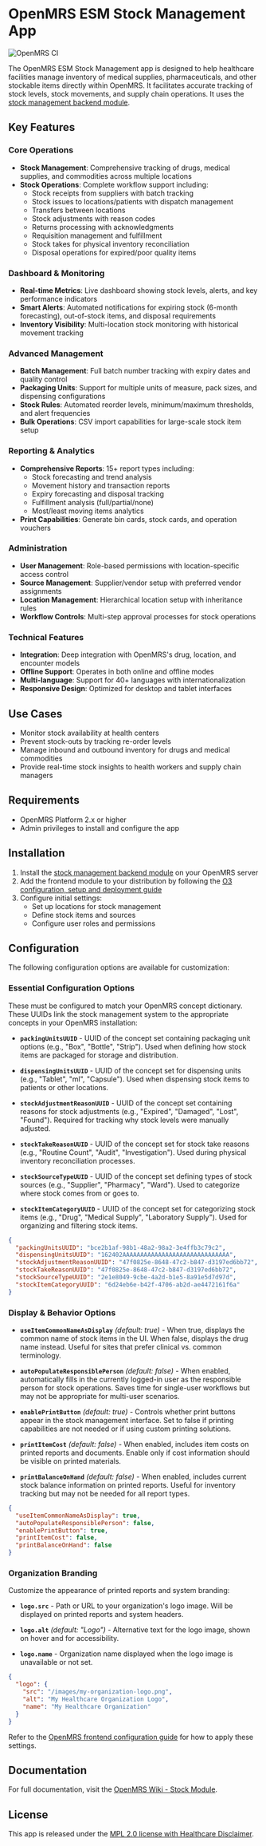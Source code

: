 # OpenMRS ESM Stock Management App

![OpenMRS CI](https://github.com/openmrs/openmrs-esm-stock-management/actions/workflows/node.js.yml/badge.svg)

The OpenMRS ESM Stock Management app is designed to help healthcare facilities manage inventory of medical supplies, pharmaceuticals, and other stockable items directly within OpenMRS. It facilitates accurate tracking of stock levels, stock movements, and supply chain operations. It uses the [stock management backend module](https://github.com/openmrs/openmrs-module-stockmanagement).

## Key Features

### Core Operations

- **Stock Management**: Comprehensive tracking of drugs, medical supplies, and commodities across multiple locations
- **Stock Operations**: Complete workflow support including:
  - Stock receipts from suppliers with batch tracking
  - Stock issues to locations/patients with dispatch management
  - Transfers between locations
  - Stock adjustments with reason codes
  - Returns processing with acknowledgments
  - Requisition management and fulfillment
  - Stock takes for physical inventory reconciliation
  - Disposal operations for expired/poor quality items

### Dashboard & Monitoring

- **Real-time Metrics**: Live dashboard showing stock levels, alerts, and key performance indicators
- **Smart Alerts**: Automated notifications for expiring stock (6-month forecasting), out-of-stock items, and disposal requirements
- **Inventory Visibility**: Multi-location stock monitoring with historical movement tracking

### Advanced Management

- **Batch Management**: Full batch number tracking with expiry dates and quality control
- **Packaging Units**: Support for multiple units of measure, pack sizes, and dispensing configurations
- **Stock Rules**: Automated reorder levels, minimum/maximum thresholds, and alert frequencies
- **Bulk Operations**: CSV import capabilities for large-scale stock item setup

### Reporting & Analytics

- **Comprehensive Reports**: 15+ report types including:
  - Stock forecasting and trend analysis
  - Movement history and transaction reports
  - Expiry forecasting and disposal tracking
  - Fulfillment analysis (full/partial/none)
  - Most/least moving items analytics
- **Print Capabilities**: Generate bin cards, stock cards, and operation vouchers

### Administration

- **User Management**: Role-based permissions with location-specific access control
- **Source Management**: Supplier/vendor setup with preferred vendor assignments
- **Location Management**: Hierarchical location setup with inheritance rules
- **Workflow Controls**: Multi-step approval processes for stock operations

### Technical Features

- **Integration**: Deep integration with OpenMRS's drug, location, and encounter models
- **Offline Support**: Operates in both online and offline modes
- **Multi-language**: Support for 40+ languages with internationalization
- **Responsive Design**: Optimized for desktop and tablet interfaces

## Use Cases

- Monitor stock availability at health centers
- Prevent stock-outs by tracking re-order levels
- Manage inbound and outbound inventory for drugs and medical commodities
- Provide real-time stock insights to health workers and supply chain managers

## Requirements

- OpenMRS Platform 2.x or higher
- Admin privileges to install and configure the app

## Installation

1. Install the [stock management backend module](https://github.com/openmrs/openmrs-module-stockmanagement) on your OpenMRS server
2. Add the frontend module to your distribution by following the [O3 configuration, setup and deployment guide](https://openmrs.atlassian.net/wiki/x/YgabAQ)
3. Configure initial settings:
   - Set up locations for stock management
   - Define stock items and sources
   - Configure user roles and permissions

## Configuration

The following configuration options are available for customization:

### Essential Configuration Options

These must be configured to match your OpenMRS concept dictionary. These UUIDs link the stock management system to the appropriate concepts in your OpenMRS installation:

- **`packingUnitsUUID`** - UUID of the concept set containing packaging unit options (e.g., "Box", "Bottle", "Strip"). Used when defining how stock items are packaged for storage and distribution.

- **`dispensingUnitsUUID`** - UUID of the concept set for dispensing units (e.g., "Tablet", "ml", "Capsule"). Used when dispensing stock items to patients or other locations.

- **`stockAdjustmentReasonUUID`** - UUID of the concept set containing reasons for stock adjustments (e.g., "Expired", "Damaged", "Lost", "Found"). Required for tracking why stock levels were manually adjusted.

- **`stockTakeReasonUUID`** - UUID of the concept set for stock take reasons (e.g., "Routine Count", "Audit", "Investigation"). Used during physical inventory reconciliation processes.

- **`stockSourceTypeUUID`** - UUID of the concept set defining types of stock sources (e.g., "Supplier", "Pharmacy", "Ward"). Used to categorize where stock comes from or goes to.

- **`stockItemCategoryUUID`** - UUID of the concept set for categorizing stock items (e.g., "Drug", "Medical Supply", "Laboratory Supply"). Used for organizing and filtering stock items.

```json
{
  "packingUnitsUUID": "bce2b1af-98b1-48a2-98a2-3e4ffb3c79c2",
  "dispensingUnitsUUID": "162402AAAAAAAAAAAAAAAAAAAAAAAAAAAAAA",
  "stockAdjustmentReasonUUID": "47f0825e-8648-47c2-b847-d3197ed6bb72",
  "stockTakeReasonUUID": "47f0825e-8648-47c2-b847-d3197ed6bb72",
  "stockSourceTypeUUID": "2e1e8049-9cbe-4a2d-b1e5-8a91e5d7d97d",
  "stockItemCategoryUUID": "6d24eb6e-b42f-4706-ab2d-ae4472161f6a"
}
```

### Display & Behavior Options

- **`useItemCommonNameAsDisplay`** _(default: true)_ - When true, displays the common name of stock items in the UI. When false, displays the drug name instead. Useful for sites that prefer clinical vs. common terminology.

- **`autoPopulateResponsiblePerson`** _(default: false)_ - When enabled, automatically fills in the currently logged-in user as the responsible person for stock operations. Saves time for single-user workflows but may not be appropriate for multi-user scenarios.

- **`enablePrintButton`** _(default: true)_ - Controls whether print buttons appear in the stock management interface. Set to false if printing capabilities are not needed or if using custom printing solutions.

- **`printItemCost`** _(default: false)_ - When enabled, includes item costs on printed reports and documents. Enable only if cost information should be visible on printed materials.

- **`printBalanceOnHand`** _(default: false)_ - When enabled, includes current stock balance information on printed reports. Useful for inventory tracking but may not be needed for all report types.

```json
{
  "useItemCommonNameAsDisplay": true,
  "autoPopulateResponsiblePerson": false,
  "enablePrintButton": true,
  "printItemCost": false,
  "printBalanceOnHand": false
}
```

### Organization Branding

Customize the appearance of printed reports and system branding:

- **`logo.src`** - Path or URL to your organization's logo image. Will be displayed on printed reports and system headers.

- **`logo.alt`** _(default: "Logo")_ - Alternative text for the logo image, shown on hover and for accessibility.

- **`logo.name`** - Organization name displayed when the logo image is unavailable or not set.

```json
{
  "logo": {
    "src": "/images/my-organization-logo.png",
    "alt": "My Healthcare Organization Logo",
    "name": "My Healthcare Organization"
  }
}
```

Refer to the [OpenMRS frontend configuration guide](https://openmrs.atlassian.net/wiki/x/nAP-C) for how to apply these settings.

## Documentation

For full documentation, visit the [OpenMRS Wiki - Stock Module](https://openmrs.atlassian.net/wiki/x/zg2bAQ).

## License

This app is released under the [MPL 2.0 license with Healthcare Disclaimer](https://openmrs.org/license).
